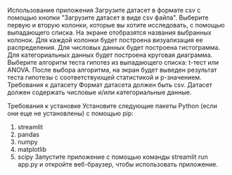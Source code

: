 Использование приложения
Загрузите датасет в формате csv с помощью кнопки "Загрузите датасет в виде csv файла".
Выберите первую и вторую колонки, которые вы хотите исследовать, с помощью выпадающего списка.
На экране отобразятся названия выбранных колонок.
Для каждой колонки будет построена визуализация ее распределения.
Для числовых данных будет построена гистограмма.
Для категориальных данных будет построена круговая диаграмма.
Выберите алгоритм теста гипотез из выпадающего списка: t-тест или ANOVA.
После выбора алгоритма, на экран будет выведен результат теста гипотезы с соответствующей статистикой и p-значением.
Требования к датасету
Формат датасета должен быть csv.
Датасет должен содержать числовые и/или категориальные данные.

Требования к установке
Установите следующие пакеты Python (если они еще не установлены) с помощью pip:

1) streamlit
2) pandas
3) numpy
4) matplotlib
5) scipy
Запустите приложение с помощью команды streamlit run app.py и откройте веб-браузер, чтобы использовать приложение.
